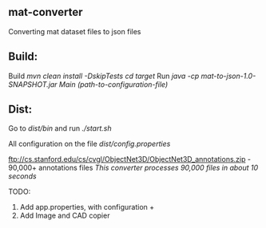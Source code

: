## mat-converter

Converting mat dataset files to json files

## Build:

Build *mvn clean install -DskipTests*
*cd target*
Run *java -cp mat-to-json-1.0-SNAPSHOT.jar Main (path-to-configuration-file)*

## Dist:

Go to *dist/bin* and run *./start.sh*

All configuration on the file *dist/config.properties*

ftp://cs.stanford.edu/cs/cvgl/ObjectNet3D/ObjectNet3D_annotations.zip - 90,000+ annotations files 
*This converter processes 90,000 files in about 10 seconds*

TODO:
1. Add app.properties, with configuration +
2. Add Image and CAD copier
